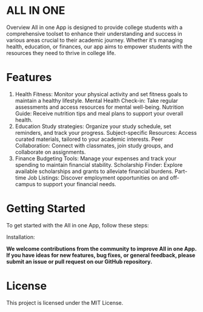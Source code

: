 # ALL IN ONE
Overview
All in one App is designed to provide college students with a comprehensive toolset to enhance their understanding and success in various areas crucial to their academic journey. Whether it's managing health, education, or finances, our app aims to empower students with the resources they need to thrive in college life.

# Features
1. Health
Fitness: Monitor your physical activity and set fitness goals to maintain a healthy lifestyle.
Mental Health Check-in: Take regular assessments and access resources for mental well-being.
Nutrition Guide: Receive nutrition tips and meal plans to support your overall health.
2. Education
Study strategies: Organize your study schedule, set reminders, and track your progress.
Subject-specific Resources: Access curated materials, tailored to your academic interests.
Peer Collaboration: Connect with classmates, join study groups, and collaborate on assignments.
3. Finance
Budgeting Tools: Manage your expenses and track your spending to maintain financial stability.
Scholarship Finder: Explore available scholarships and grants to alleviate financial burdens.
Part-time Job Listings: Discover employment opportunities on and off-campus to support your financial needs.
# Getting Started
To get started with the All in one App, follow these steps:

Installation:



**We welcome contributions from the community to improve All in one App. If you have ideas for new features, bug fixes, or general feedback, please submit an issue or pull request on our GitHub repository.**

# License
This project is licensed under the MIT License.

